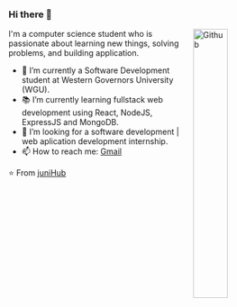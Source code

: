 ### Hi there 👋

<img width="35%" align="right" alt="Github" src="https://media.giphy.com/media/L1R1tvI9svkIWwpVYr/giphy.gif" />

I'm a computer science student who is passionate about learning new things, solving problems, and building application.

- 🔭 I’m currently a Software Development student at Western Governors University (WGU).
- 📚 I’m currently learning fullstack web development using React, NodeJS, ExpressJS and MongoDB.
- 👯 I’m looking for a software development | web aplication development internship. 
- 📫 How to reach me: [Gmail](mailto:junitiennguyen@gmail.com)

⭐️ From [juniHub](https://github.com/juniHub)
